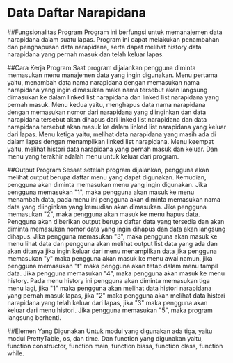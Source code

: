 # Data Daftar Narapidana
##Fungsionalitas Program
Program ini berfungsi untuk memanajemen data narapidana dalam suatu lapas. Program ini dapat melakukan penambahan dan penghapusan data narapidana, serta dapat melihat history data narapidana yang pernah masuk dan telah keluar lapas.

##Cara Kerja Program
Saat program dijalankan pengguna diminta memasukan menu manajemen data yang ingin digunakan. Menu pertama yaitu, menambah data nama narapidana dengan memasukan nama narapidana yang ingin dimasukan maka nama tersebut akan langsung dimasukan ke dalam linked list narapidana dan linked list narapidana yang pernah masuk. Menu kedua yaitu, menghapus data nama narapidana dengan memasukan nomor dari narapidana yang diinginkan dan data narapidana tersebut akan dihapus dari linked list narapidana dan data narapidana tersebut akan masuk ke dalam linked list narapidana yang keluar dari lapas. Menu ketiga yaitu, melihat data narapidana yang masih ada di dalam lapas dengan menampilkan linked list narapidana. Menu keempat yaitu, melihat histori data narapidana yang pernah masuk dan keluar. Dan menu yang terakhir adalah menu untuk keluar dari program.

##Output Program
Sesaat setelah program dijalankan, pengguna akan melihat output berupa daftar menu yang  dapat digunakan. Kemudian, pengguna akan diminta memasukan menu yang ingin digunakan. Jika pengguna memasukan "1", maka pengguna akan masuk ke menu menambah data, pada menu ini pengguna akan diminta memasukan nama data yang diinginkan yang kemudian akan dimasukan. Jika pengguna memasukan "2", maka pengguna akan masuk ke menu hapus data. Pengguna akan diberikan output berupa daftar data yang tersedia dan akan diminta memasukan nomor data yang ingin dihapus dan data akan langsung dihapus. Jika pengguna memasukan "3", maka pengguna akan masuk ke menu lihat data dan pengguna akan melihat output list data yang ada dan akan ditanya jika ingin keluar dari menu  menampilkan data jika pengguna memasukan "y" maka pengguna akan masuk ke menu awal namun, jika pengguna memasukan "t" maka pengguna akan tetap dalam menu tampil data. Jika pengguna memasukan "4", maka pengguna akan masuk ke menu history. Pada menu history ini pengguna akan diminta memasukan tiga menu lagi, jika "1" maka pengguna akan melihat data histori narapidana yang pernah masuk lapas, jika "2" maka pengguna akan melihat data histori narapidana yang telah keluar dari lapas, jika "3" maka pengguna akan keluar dari menu histori. Jika pengguna memasukan "5", maka program langsung berhenti.

##Elemen Yang Digunakan
Untuk modul yang digunakan ada tiga, yaitu modul PrettyTable, os, dan time. Dan function yang digunakan yaitu, function constructor, function main, function biasa, function class, function while.
